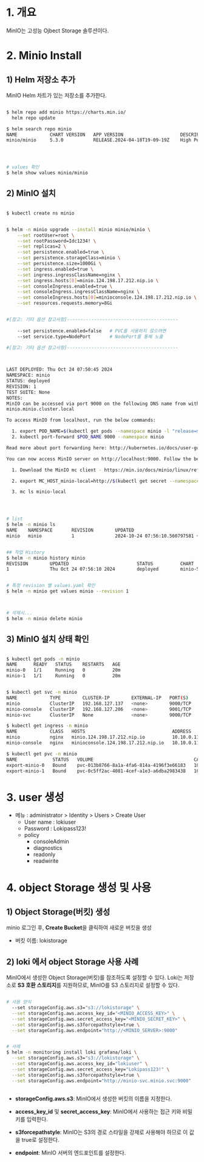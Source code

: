 

# 1. 개요

MinIO는 고성능 Ojbect Storage 솔루션이다.



# 2. Minio Install



## 1) Helm 저장소 추가

MinIO Helm 차트가 있는 저장소를 추가한다.



```sh

$ helm repo add minio https://charts.min.io/
  helm repo update

$ helm search repo minio
NAME            CHART VERSION   APP VERSION                     DESCRIPTION
minio/minio     5.3.0           RELEASE.2024-04-18T19-09-19Z    High Performance Object Storage




# values 확인
$ helm show values minio/minio


```



## 2) MinIO 설치

```sh

$ kubectl create ns minio


$ helm -n minio upgrade --install minio minio/minio \
    --set rootUser=root \
    --set rootPassword=Idc1234! \
    --set replicas=2 \
    --set persistence.enabled=true \
    --set persistence.storageClass=minio \
    --set persistence.size=1000Gi \
    --set ingress.enabled=true \
    --set ingress.ingressClassName=nginx \
    --set ingress.hosts[0]=minio.124.198.17.212.nip.io \
    --set consoleIngress.enabled=true \
    --set consoleIngress.ingressClassName=nginx \
    --set consoleIngress.hosts[0]=minioconsole.124.198.17.212.nip.io \
    --set resources.requests.memory=8Gi


#[참고: 기타 옵션 참고사항]-----------------------------------------
  
    --set persistence.enabled=false   # PVC를 사용하지 않으려면 
    --set service.type=NodePort       # NodePort를 통해 노출
    
#[참고: 기타 옵션 참고사항]-----------------------------------------



LAST DEPLOYED: Thu Oct 24 07:50:45 2024
NAMESPACE: minio
STATUS: deployed
REVISION: 1
TEST SUITE: None
NOTES:
MinIO can be accessed via port 9000 on the following DNS name from within your cluster:
minio.minio.cluster.local

To access MinIO from localhost, run the below commands:

  1. export POD_NAME=$(kubectl get pods --namespace minio -l "release=minio" -o jsonpath="{.items[0].metadata.name}")
  2. kubectl port-forward $POD_NAME 9000 --namespace minio

Read more about port forwarding here: http://kubernetes.io/docs/user-guide/kubectl/kubectl_port-forward/

You can now access MinIO server on http://localhost:9000. Follow the below steps to connect to MinIO server with mc client:

  1. Download the MinIO mc client - https://min.io/docs/minio/linux/reference/minio-mc.html#quickstart

  2. export MC_HOST_minio-local=http://$(kubectl get secret --namespace minio minio -o jsonpath="{.data.rootUser}" | base64 --decode):$(kubectl get secret --namespace minio minio -o jsonpath="{.data.rootPassword}" | base64 --decode)@localhost:9000

  3. mc ls minio-local




# list
$ helm -n minio ls
NAME    NAMESPACE       REVISION        UPDATED                                 STATUS          CHART           APP VERSION
minio   minio           1               2024-10-24 07:56:10.560797581 +0000 UTC deployed        minio-5.3.0     RELEASE.2024-04-18T19-09-19Z


## 작업 History
$ helm -n minio history minio
REVISION        UPDATED                         STATUS          CHART           APP VERSION                     DESCRIPTION
1               Thu Oct 24 07:56:10 2024        deployed        minio-5.3.0     RELEASE.2024-04-18T19-09-19Z    Install complete


# 특정 revision 별 values.yaml 확인
$ helm -n minio get values minio --revision 1



# 삭제시...
$ helm -n minio delete minio

```





## 3) MinIO 설치 상태 확인



```sh

$ kubectl get pods -n minio
NAME      READY   STATUS    RESTARTS   AGE
minio-0   1/1     Running   0          20m
minio-1   1/1     Running   0          20m


$ kubectl get svc -n minio
NAME            TYPE        CLUSTER-IP        EXTERNAL-IP   PORT(S)    AGE
minio           ClusterIP   192.168.127.137   <none>        9000/TCP   20m
minio-console   ClusterIP   192.168.127.206   <none>        9001/TCP   20m
minio-svc       ClusterIP   None              <none>        9000/TCP   20m

$ kubectl get ingress -n minio
NAME            CLASS   HOSTS                                ADDRESS       PORTS   AGE
minio           nginx   minio.124.198.17.212.nip.io          10.10.0.110   80      20m
minio-console   nginx   minioconsole.124.198.17.212.nip.io   10.10.0.110   80      20m

$ kubectl get pvc -n minio
NAME             STATUS   VOLUME                                     CAPACITY   ACCESS MODES   STORAGECLASS   VOLUMEATTRIBUTESCLASS   AGE
export-minio-0   Bound    pvc-013b8766-8a1a-4fa6-814a-4196f3e66183   1000Gi     RWO            minio          <unset>                 20m
export-minio-1   Bound    pvc-0c5ff2ac-4081-4cef-a1e3-a6dba2983438   1000Gi     RWO            minio          <unset>                 20m


```





# 3. user 생성

* 메뉴 : administrator > Identity > Users > Create User
  * User name : lokiuser
  * Password : Lokipass123!
  * policy
    * consoleAdmin
    * diagnostics
    * readonly
    * readwirite





# 4. object Storage 생성 및 사용



## 1) Object Storage(버킷) 생성



minio 로그인 후, **Create Bucket**을 클릭하여 새로운 버킷을 생성

* 버킷 이름: lokistorage



## 2) loki 에서 object Storage 사용 사례

MinIO에서 생성한 Object Storage(버킷)를 참조하도록 설정할 수 있다. Loki는 저장소로 **S3 호환 스토리지**를 지원하므로, MinIO를 S3 스토리지로 설정할 수 있다.



```sh

# 사용 양식
  --set storageConfig.aws.s3="s3://lokistorage" \
  --set storageConfig.aws.access_key_id="<MINIO_ACCESS_KEY>" \
  --set storageConfig.aws.secret_access_key="<MINIO_SECRET_KEY>" \
  --set storageConfig.aws.s3forcepathstyle=true \
  --set storageConfig.aws.endpoint="http://<MINIO_SERVER>:9000"


# 사례
$ helm -n monitoring install loki grafana/loki \
  --set storageConfig.aws.s3="s3://lokistorage" \
  --set storageConfig.aws.access_key_id="lokiuser" \
  --set storageConfig.aws.secret_access_key="Lokipass123!" \
  --set storageConfig.aws.s3forcepathstyle=true \
  --set storageConfig.aws.endpoint="http://minio-svc.minio.svc:9000"
  
```



* **storageConfig.aws.s3**: MinIO에서 생성한 버킷의 이름을 지정한다.

* **access_key_id** 및 **secret_access_key**: MinIO에서 사용하는 접근 키와 비밀 키를 입력한다.
* **s3forcepathstyle**: MinIO는 S3의 경로 스타일을 강제로 사용해야 하므로 이 값을 true로 설정한다.
* **endpoint**: MinIO 서버의 엔드포인트를 설정한다.

